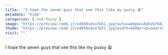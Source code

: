 ```yaml
---
title:  "I hope the seven guys that see this like my pussy 😩"
metadate: "hide"
categories: [ God Pussy ]
image: "https://preview.redd.it/o4950sdvo7p51.jpg?auto=webp&s=6de2bf663859e05a3235cfa7e092c9d226d115d9"
thumb: "https://preview.redd.it/o4950sdvo7p51.jpg?width=640&crop=smart&auto=webp&s=00c7bd2cef6423742a4df09fb9e1989f6734a513"
visit: ""
---
```

I hope the seven guys that see this like my pussy 😩
